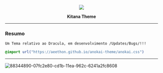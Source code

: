 <p align="center">
    <img src="https://avatars3.githubusercontent.com/u/66197267?s=60&v=4">
    <p align="center"><b>Kitana Theme</b><p>
</p>

<hr>


### Resumo

```
Um Tema relativo ao Dracula, em desenvolvimento /Updates/Bugs/!!!
```
```css
@import url("https://aeethon.github.io/anokai-theme/anokai.css")
```

<hr>

 ![88344890-07fc2e80-cd1b-11ea-962c-6241a2fc8608](https://user-images.githubusercontent.com/66197267/94633881-f435f100-02a4-11eb-8b00-353bddfe8246.png)



